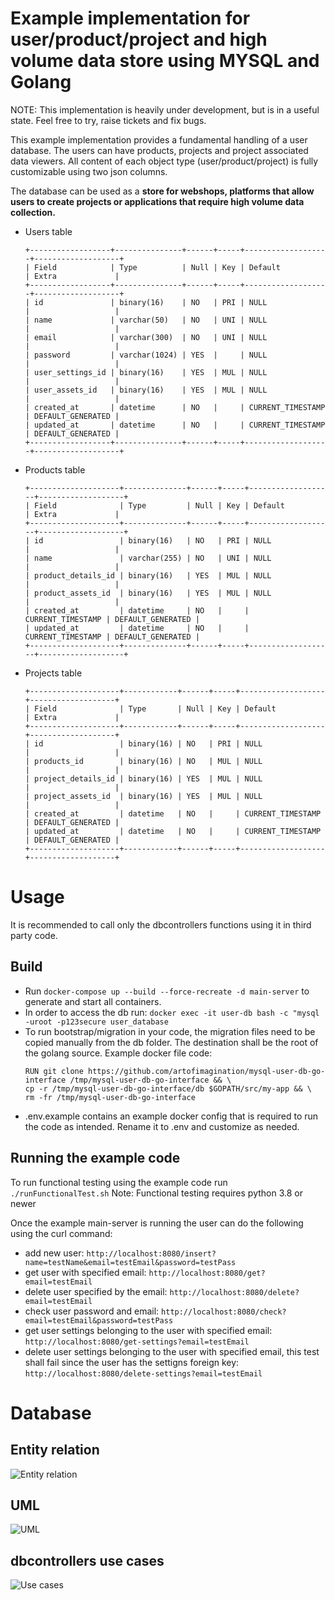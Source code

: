 # Example implementation for user/product/project and high volume data store using MYSQL and Golang

NOTE: This implementation is heavily under development, but is in a useful state. Feel free to try, raise tickets and fix bugs.

This example implementation provides a fundamental handling of a user database. The users can have products, projects and project associated data viewers.
All content of each object type (user/product/project) is fully customizable using two json columns.

The database can be used as a **store for webshops, platforms that allow users to create projects or applications that require high volume data collection.**

- Users table
  ```
  +------------------+---------------+------+-----+-------------------+-------------------+
  | Field            | Type          | Null | Key | Default           | Extra             |
  +------------------+---------------+------+-----+-------------------+-------------------+
  | id               | binary(16)    | NO   | PRI | NULL              |                   |
  | name             | varchar(50)   | NO   | UNI | NULL              |                   |
  | email            | varchar(300)  | NO   | UNI | NULL              |                   |
  | password         | varchar(1024) | YES  |     | NULL              |                   |
  | user_settings_id | binary(16)    | YES  | MUL | NULL              |                   |
  | user_assets_id   | binary(16)    | YES  | MUL | NULL              |                   |
  | created_at       | datetime      | NO   |     | CURRENT_TIMESTAMP | DEFAULT_GENERATED |
  | updated_at       | datetime      | NO   |     | CURRENT_TIMESTAMP | DEFAULT_GENERATED |
  +------------------+---------------+------+-----+-------------------+-------------------+
- Products table
  ```
  +--------------------+--------------+------+-----+-------------------+-------------------+
  | Field              | Type         | Null | Key | Default           | Extra             |
  +--------------------+--------------+------+-----+-------------------+-------------------+
  | id                 | binary(16)   | NO   | PRI | NULL              |                   |
  | name               | varchar(255) | NO   | UNI | NULL              |                   |
  | product_details_id | binary(16)   | YES  | MUL | NULL              |                   |
  | product_assets_id  | binary(16)   | YES  | MUL | NULL              |                   |
  | created_at         | datetime     | NO   |     | CURRENT_TIMESTAMP | DEFAULT_GENERATED |
  | updated_at         | datetime     | NO   |     | CURRENT_TIMESTAMP | DEFAULT_GENERATED |
  +--------------------+--------------+------+-----+-------------------+-------------------+
- Projects table
  ```
  +--------------------+------------+------+-----+-------------------+-------------------+
  | Field              | Type       | Null | Key | Default           | Extra             |
  +--------------------+------------+------+-----+-------------------+-------------------+
  | id                 | binary(16) | NO   | PRI | NULL              |                   |
  | products_id        | binary(16) | NO   | MUL | NULL              |                   |
  | project_details_id | binary(16) | YES  | MUL | NULL              |                   |
  | project_assets_id  | binary(16) | YES  | MUL | NULL              |                   |
  | created_at         | datetime   | NO   |     | CURRENT_TIMESTAMP | DEFAULT_GENERATED |
  | updated_at         | datetime   | NO   |     | CURRENT_TIMESTAMP | DEFAULT_GENERATED |
  +--------------------+------------+------+-----+-------------------+-------------------+
  
# Usage
It is recommended to call only the dbcontrollers functions using it in third party code.

## Build
- Run ```docker-compose up --build --force-recreate -d main-server``` to generate and start all containers.
- In order to access the db run: ```docker exec -it user-db bash -c "mysql -uroot -p123secure user_database```
- To run bootstrap/migration in your code, the migration files need to be copied manually from the db folder. The destination shall be the root of the golang source.
  Example docker file code:
  ```
  RUN git clone https://github.com/artofimagination/mysql-user-db-go-interface /tmp/mysql-user-db-go-interface && \
  cp -r /tmp/mysql-user-db-go-interface/db $GOPATH/src/my-app && \
  rm -fr /tmp/mysql-user-db-go-interface
- .env.example contains an example docker config that is required to run the code as intended. Rename it to .env and customize as needed.

## Running the example code
To run functional testing using the example code run ```./runFunctionalTest.sh```
Note: Functional testing requires python 3.8 or newer

Once the example main-server is running the user can do the following using the curl command:
- add new user: ```http://localhost:8080/insert?name=testName&email=testEmail&password=testPass```
- get user with specified email: ```http://localhost:8080/get?email=testEmail```
- delete user specified by the email: ```http://localhost:8080/delete?email=testEmail```
- check user password and email: ```http://localhost:8080/check?email=testEmail&password=testPass```
- get user settings belonging to the user with specified email: ```http://localhost:8080/get-settings?email=testEmail```
- delete user settings belonging to the user with specified email, this test shall fail since the user has the settigns foreign key: ```http://localhost:8080/delete-settings?email=testEmail```

# Database
## Entity relation
![Entity relation](docs/DBRelations.jpg)
## UML
![UML](docs/UML.jpg)
## dbcontrollers use cases
![Use cases](docs/UseCases.jpg)


